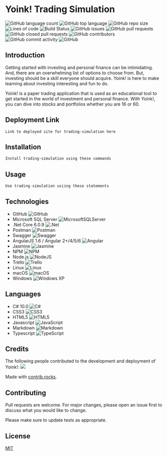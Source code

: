 # Yoink! Trading Simulation

![GitHub language count](https://img.shields.io/github/languages/count/071822-dotnet-ext-batch-org/Trading-Simulation)
![GitHub top language](https://img.shields.io/github/languages/top/071822-dotnet-ext-batch-org/Trading-Simulation)
![GitHub repo size](https://img.shields.io/github/repo-size/071822-dotnet-ext-batch-org/Trading-Simulation)
![Lines of code](https://img.shields.io/tokei/lines/github/071822-dotnet-ext-batch-org/Trading-Simulation)
![Build Status](https://dev.azure.com/YoinkP3/Yoink%20Pipeline/_apis/build/status/Yoink%20Pipeline?branchName=development)
![GitHub issues](https://img.shields.io/github/issues/071822-dotnet-ext-batch-org/Trading-Simulation)
![GitHub pull requests](https://img.shields.io/github/issues-pr/071822-dotnet-ext-batch-org/Trading-Simulation)
![GitHub closed pull requests](https://img.shields.io/github/issues-pr-closed/071822-dotnet-ext-batch-org/Trading-Simulation)
![GitHub contributors](https://img.shields.io/github/contributors/071822-dotnet-ext-batch-org/Trading-Simulation)
![GitHub commit activity](https://img.shields.io/github/commit-activity/m/071822-dotnet-ext-batch-org/Trading-Simulation)
![GitHub](https://img.shields.io/github/license/071822-dotnet-ext-batch-org/Trading-Simulation)

## Introduction

Getting started with investing and personal finance can be intimidating. And, there are an overwhelming list of options to choose from. But, investing should be a skill everyone should acquire. Yoink! is here to make learning about investing interesting and fun to do.

Yoink! is a paper trading application that is used as an educational tool to get started in the world of investment and personal finance. With Yoink!, you can dive into stocks and portfolios whether you are 16 or 60.

## Deployment Link
```https://
Link to deployed site for trading-simulation here
```
## Installation

```bash
Install trading-simulation using these commands
```

## Usage

```C#
Use trading-simulation usiing these statements
```

## Technologies

* GitHub ![GitHub](https://img.shields.io/badge/github-%23121011.svg?style=for-the-badge&logo=github&logoColor=white)
* Microsoft SQL Server ![MicrosoftSQLServer](https://img.shields.io/badge/Microsoft%20SQL%20Sever-CC2927?style=for-the-badge&logo=microsoft%20sql%20server&logoColor=white)
* .Net Core 6.0.9 ![.Net](https://img.shields.io/badge/.NET-5C2D91?style=for-the-badge&logo=.net&logoColor=white)
* Postman ![Postman](https://img.shields.io/badge/Postman-FF6C37?style=for-the-badge&logo=postman&logoColor=white)
* Swagger ![Swagger](https://img.shields.io/badge/-Swagger-%23Clojure?style=for-the-badge&logo=swagger&logoColor=white)
* AngularJS 1.6 / Angular 2+/4/5/6 ![Angular](https://img.shields.io/badge/angular-%23DD0031.svg?style=for-the-badge&logo=angular&logoColor=white)
* Jasmine ![Jasmine](https://img.shields.io/badge/-Jasmine-%238A4182?style=for-the-badge&logo=Jasmine&logoColor=white)
* NPM ![NPM](https://img.shields.io/badge/NPM-%23000000.svg?style=for-the-badge&logo=npm&logoColor=white)
* Node.js ![NodeJS](https://img.shields.io/badge/node.js-6DA55F?style=for-the-badge&logo=node.js&logoColor=white)
* Trello ![Trello](https://img.shields.io/badge/Trello-%23026AA7.svg?style=for-the-badge&logo=Trello&logoColor=white)
* Linux ![Linux](https://img.shields.io/badge/Linux-FCC624?style=for-the-badge&logo=linux&logoColor=black)
* macOS ![macOS](https://img.shields.io/badge/mac%20os-000000?style=for-the-badge&logo=macos&logoColor=F0F0F0)
* Windows ![Windows XP](https://img.shields.io/badge/Windows%20xp-003399?style=for-the-badge&logo=windowsxp&logoColor=white)

## Languages

* C# 10.0 ![C#](https://img.shields.io/badge/c%23-%23239120.svg?style=for-the-badge&logo=c-sharp&logoColor=white)
* CSS3 ![CSS3](https://img.shields.io/badge/css3-%231572B6.svg?style=for-the-badge&logo=css3&logoColor=white)
* HTML5 ![HTML5](https://img.shields.io/badge/html5-%23E34F26.svg?style=for-the-badge&logo=html5&logoColor=white)
* Javascript ![JavaScript](https://img.shields.io/badge/javascript-%23323330.svg?style=for-the-badge&logo=javascript&logoColor=%23F7DF1E)
* Markdown ![Markdown](https://img.shields.io/badge/markdown-%23000000.svg?style=for-the-badge&logo=markdown&logoColor=white)
* Typescript ![TypeScript](https://img.shields.io/badge/typescript-%23007ACC.svg?style=for-the-badge&logo=typescript&logoColor=white)

## Credits
The following people contributed to the development and deployment of Yoink!:
<a href="https://github.com/071822-dotnet-ext-batch-org/Trading-Simulation/graphs/contributors">
  <img src="https://contrib.rocks/image?repo=071822-dotnet-ext-batch-org/Trading-Simulation" />
</a>

Made with [contrib.rocks](https://contrib.rocks).

## Contributing

Pull requests are welcome. For major changes, please open an issue first to discuss what you would like to change.

Please make sure to update tests as appropriate.

## License

[MIT](https://choosealicense.com/licenses/mit/)
